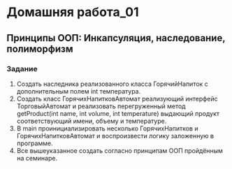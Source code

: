 # Домашняя работа_01

## Принципы ООП: Инкапсуляция, наследование, полиморфизм

### Задание

1. Создать наследника реализованного класса ГорячийНапиток с дополнительным полем int температура.
2. Создать класс ГорячихНапитковАвтомат реализующий интерфейс ТорговыйАвтомат и реализовать перегруженный метод getProduct(int name, int volume, int temperature)
   выдающий продукт соответствующий имени, объему и температуре.
3. В main проинициализировать несколько ГорячихНапитков и ГорячихНапитковАвтомат и воспроизвести логику заложенную в программе.
4. Все вышеуказанное создать согласно принципам ООП пройдённым на семинаре.